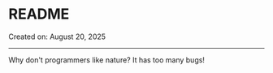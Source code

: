 # README

Created on: August 20, 2025

---

Why don't programmers like nature? It has too many bugs!
